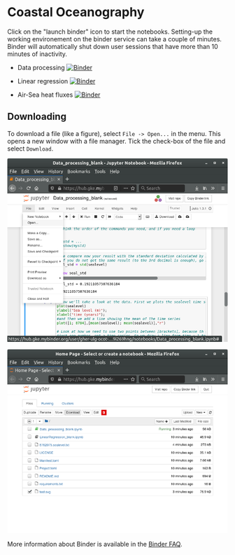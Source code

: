 # Coastal Oceanography

Click on the "launch binder" icon to start the notebooks. Setting-up the working environement on the binder service can take a couple of minutes. Binder will automatically shut down user sessions that have more than 10 minutes of inactivity.

* Data processing [![Binder](https://mybinder.org/badge_logo.svg)](https://mybinder.org/v2/gh/gher-ulg/Ocot-notebook/master?filepath=Data\_processing\_blank.ipynb)

* Linear regression [![Binder](https://mybinder.org/badge_logo.svg)](https://mybinder.org/v2/gh/gher-ulg/Ocot-notebook/master?filepath=LinearRegression\_blank.ipynb)

* Air-Sea heat fluxes [![Binder](https://mybinder.org/badge_logo.svg)](https://mybinder.org/v2/gh/gher-ulg/Ocot-notebook/master?filepath=OceanHeatFluxes.ipynb)

## Downloading

To download a file (like a figure), select `File -> Open...` in the menu. This opens a new window with a file manager. Tick the check-box of the file and select `Download`.

![download1](Figures/download1.png)

![download2](Figures/download2.png)

More information about Binder is available in the [Binder FAQ](https://mybinder.readthedocs.io/en/latest/faq.html).
